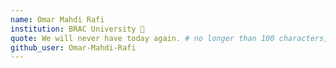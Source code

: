 ```yaml
---
name: Omar Mahdi Rafi 
institution: BRAC University 🚩 
quote: We will never have today again. # no longer than 100 characters, avoid using quotes(") to guarantee the format remains the same.
github_user: Omar-Mahdi-Rafi
---
```

